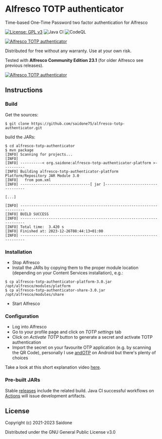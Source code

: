 # Alfresco TOTP authenticator
Time-based One-Time Password two factor authentication for Alfresco

[![License: GPL v3](https://img.shields.io/badge/License-GPLv3-blue.svg)](https://www.gnu.org/licenses/gpl-3.0)
![Java CI](https://github.com/saidone75/alfresco-totp-authenticator/actions/workflows/build.yml/badge.svg)
![CodeQL](https://github.com/saidone75/alfresco-totp-authenticator/actions/workflows/codeql.yml/badge.svg)



[![Alfresco TOTP authenticator](totp-activate.gif?raw=true)](https://vimeo.com/507443676)

Distributed for free without any warranty. Use at your own risk.

Tested with **Alfresco Community Edition 23.1** (for older Alfresco see previous releases).

[![Alfresco TOTP authenticator](totp-login.gif?raw=true)](https://vimeo.com/507443676)

## Instructions
### Build
Get the sources:
```console
$ git clone https://github.com/saidone75/alfresco-totp-authenticator.git
```
build the JARs:
```console
$ cd alfresco-totp-authenticator
$ mvn package
[INFO] Scanning for projects...
[INFO]
[INFO] ----------< org.saidone:alfresco-totp-authenticator-platform >----------
[INFO] Building alfresco-totp-authenticator-platform Platform/Repository JAR Module 3.0
[INFO]   from pom.xml
[INFO] --------------------------------[ jar ]---------------------------------

[...]

[INFO] ------------------------------------------------------------------------
[INFO] BUILD SUCCESS
[INFO] ------------------------------------------------------------------------
[INFO] Total time:  3.420 s
[INFO] Finished at: 2023-12-26T08:44:13+01:00
[INFO] ------------------------------------------------------------------------
```
### Installation
- Stop Alfresco
- Install the JARs by copying them to the proper module location (depending on your Content Services installation), e.g.:
```
$ cp alfresco-totp-authenticator-platform-3.0.jar /opt/alfresco/modules/platform
$ cp alfresco-totp-authenticator-share-3.0.jar /opt/alfresco/modules/share
```
- Start Alfresco
### Configuration
- Log into Alfresco
- Go to your profile page and click on *TOTP settings* tab
- Click on *Activate TOTP* button to generate a secret and activate TOTP authentication
- Import the secret on your favourite OTP application (e.g. by scanning the QR Code), personally I use [andOTP](https://github.com/andOTP/andOTP) on Android but there's plenty of choices

Take a look at this short explanation video [here](https://vimeo.com/507443676).

### Pre-built JARs
Stable [releases](https://github.com/saidone75/alfresco-totp-authenticator/releases) include the related build.
Java CI successful workflows on [Actions](https://github.com/saidone75/alfresco-totp-authenticator/actions) will issue development artifacts.

## License
Copyright (c) 2021-2023 Saidone

Distributed under the GNU General Public License v3.0
